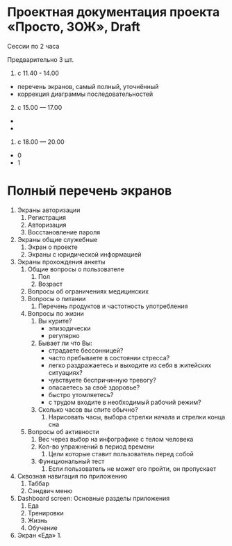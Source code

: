 # Проектная документация проекта «Просто, ЗОЖ», Draft


Сессии по 2 часа

Предварительно 3 шт. 

1. с 11.40 - 14.00 
- перечень экранов, самый полный, уточнённый
- коррекция диаграммы последовательностей

2. с 15.00 — 17.00
- 
- 

1. с 18.00 — 20.00
- 0
- 1


# Полный перечень экранов

1. Экраны авторизации
   1. Регистрация
   2. Авторизация
   3. Восстановление пароля
2. Экраны общие служебные
   1. Экран о проекте
   2. Экраны с юридической информацией 
3. Экраны прохождения анкеты
   1. Общие вопросы о пользователе
      1. Пол
      2. Возраст
   2. Вопросы об ограничениях медицинских
   3. Вопросы о питании
      1. Перечень продуктов и частотность употребления
   4. Вопросы по жизни
      1.   Вы курите? 
           - эпизодически
           - регулярно
      2. Бывает ли что Вы:
         - страдаете бессонницей?
         - часто пребываете в состоянии стресса? 
         - легко раздражаетесь и выходите из себя в житейских ситуациях? 
         - чувствуете беспричинную тревогу? 
         - опасаетесь за своё здоровье? 
         - быстро утомляетесь? 
         - с трудом входите в необходимый рабочий режим?
       3. Сколько часов вы спите обычно?
          1. Нарисовать часы, выбора стрелки начала и стрелки конца сна
   5. Вопросы об активности
      1. Вес через выбор на инфографике с телом человека
      2. Кол-во упражнений в период времени
         1. Цели которые ставит пользователь перед собой
      3. Функциональный тест
         1. Если пользователь не может его пройти, он пропускает
4. Сквозная навигация по приложению
   1. Таббар
   2. Сэндвич меню
5. Dashboard screen: Основные разделы приложения
   1. Еда
   2. Тренировки
   3. Жизнь
   4. Обучение
6. Экран «Еда»
   1. 


